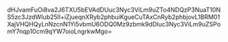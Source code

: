 dHJvamFuOi8va2J6TXU5bEVAdDUuc3Nyc3ViLm9uZTo4NDQzP3NuaT10NS5zc3JzdWIub25lI+iZjueqnXRyb2phbuiKgueCuTAxCnRyb2phbjovL1BRM01XajVHQHQyLnNzcnN1Yi5vbmU6ODQ0Mz9zbmk9dDIuc3Nyc3ViLm9uZSPomY7nqp10cm9qYW7oioLngrkwMgo=